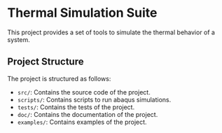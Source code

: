 # Thermal Simulation Suite

This project provides a set of tools to simulate the thermal behavior of a
system.

## Project Structure

The project is structured as follows:

* `src/`: Contains the source code of the project.
* `scripts/`: Contains scripts to run abaqus simulations.
* `tests/`: Contains the tests of the project.
* `doc/`: Contains the documentation of the project.
* `examples/`: Contains examples of the project.

